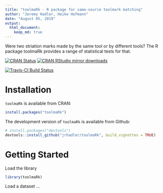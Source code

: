 ```yaml
---
title: "toolmaRk - R package for same-source toolmark matching"
author: "Jeremy Hadler, Heike Hofmann"
date: "August 05, 2019"
output: 
  html_document:
    keep_md: true
---
```




Were two striation marks made by the same tool or by different tools? The R package toolmaRk provides a range of statistical tests for that.

[![CRAN Status](http://www.r-pkg.org/badges/version/toolmaRk)](https://cran.r-project.org/package=toolmaRk) [![CRAN RStudio mirror downloads](http://cranlogs.r-pkg.org/badges/toolmaRk)](http://www.r-pkg.org/pkg/toolmaRk) 

[![Travis-CI Build Status](https://travis-ci.org/jrhadler/toolmaRk.svg?branch=master)](https://travis-ci.org/jrhadler/toolmaRk)


# Installation

`toolmaRk` is available from CRAN:


```r
install.packages("toolmaRk")
```


The development version of `toolmaRk` is available from Github:


```r
# install.packages("devtools")
devtools::install_github("jrhadler/toolmaRk", build_vignettes = TRUE)
```

# Getting Started

Load the library


```r
library(toolmaRk)
```

Load a dataset ...

